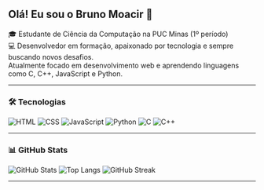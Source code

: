 ## Olá! Eu sou o Bruno Moacir 👋

🎓 Estudante de Ciência da Computação na PUC Minas (1º período)  
💻 Desenvolvedor em formação, apaixonado por tecnologia e sempre buscando novos desafios.  
Atualmente focado em desenvolvimento web e aprendendo linguagens como C, C++, JavaScript e Python.

---

### 🛠️ Tecnologias

![HTML](https://img.shields.io/badge/HTML5-E34F26?style=for-the-badge&logo=html5&logoColor=white)
![CSS](https://img.shields.io/badge/CSS3-1572B6?style=for-the-badge&logo=css3&logoColor=white)
![JavaScript](https://img.shields.io/badge/JavaScript-F7DF1E?style=for-the-badge&logo=javascript&logoColor=black)
![Python](https://img.shields.io/badge/Python-3776AB?style=for-the-badge&logo=python&logoColor=white)
![C](https://img.shields.io/badge/C-00599C?style=for-the-badge&logo=c&logoColor=white)
![C++](https://img.shields.io/badge/C++-00599C?style=for-the-badge&logo=c%2B%2B&logoColor=white)

---

### 📊 GitHub Stats

![GitHub Stats](https://github-readme-stats.vercel.app/api?username=BrunoMoacir&show_icons=true&theme=transparent)
![Top Langs](https://github-readme-stats.vercel.app/api/top-langs/?username=BrunoMoacir&layout=compact&theme=transparent)
![GitHub Streak](https://streak-stats.demolab.com/?user=BrunoMoacir&theme=transparent)

---
